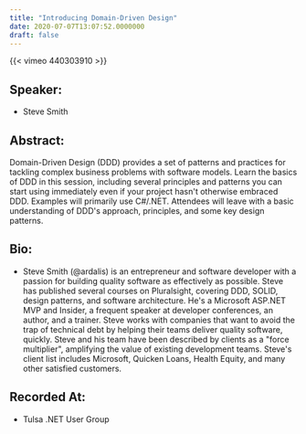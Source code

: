 ```yaml
---
title: "Introducing Domain-Driven Design"
date: 2020-07-07T13:07:52.0000000
draft: false
---
```


{{< vimeo 440303910 >}}

## Speaker:

 - Steve Smith

## Abstract:

<p>Domain-Driven Design (DDD) provides a set of patterns and practices for tackling complex business problems with software models. Learn the basics of DDD in this session, including several principles and patterns you can start using immediately even if your project hasn't otherwise embraced DDD. Examples will primarily use C#/.NET. Attendees will leave with a basic understanding of DDD's approach, principles, and some key design patterns.</p>

## Bio:

 - <p>Steve Smith (@ardalis) is an entrepreneur and software developer with a passion for building quality software as effectively as possible. Steve has published several courses on Pluralsight, covering DDD, SOLID, design patterns, and software architecture. He's a Microsoft ASP.NET MVP and Insider, a frequent speaker at developer conferences, an author, and a trainer. Steve works with companies that want to avoid the trap of technical debt by helping their teams deliver quality software, quickly. Steve and his team have been described by clients as a "force multiplier", amplifying the value of existing development teams. Steve's client list includes Microsoft, Quicken Loans, Health Equity, and many other satisfied customers.
</p>

## Recorded At:

 - Tulsa .NET User Group

